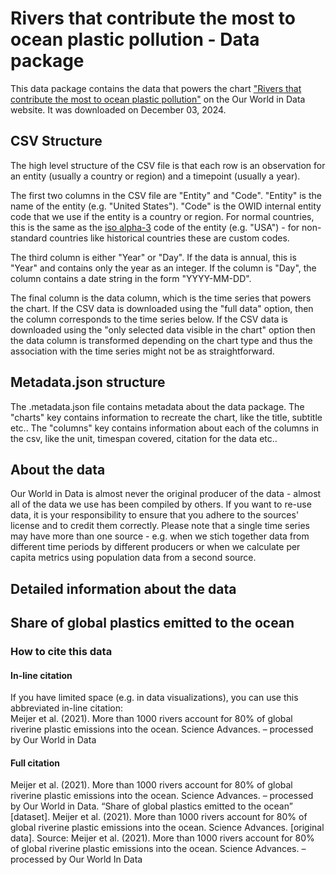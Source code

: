 # Rivers that contribute the most to ocean plastic pollution - Data package

This data package contains the data that powers the chart ["Rivers that contribute the most to ocean plastic pollution"](https://ourworldindata.org/grapher/plastics-top-rivers?v=1&csvType=full&useColumnShortNames=false) on the Our World in Data website. It was downloaded on December 03, 2024.

## CSV Structure

The high level structure of the CSV file is that each row is an observation for an entity (usually a country or region) and a timepoint (usually a year).

The first two columns in the CSV file are "Entity" and "Code". "Entity" is the name of the entity (e.g. "United States"). "Code" is the OWID internal entity code that we use if the entity is a country or region. For normal countries, this is the same as the [iso alpha-3](https://en.wikipedia.org/wiki/ISO_3166-1_alpha-3) code of the entity (e.g. "USA") - for non-standard countries like historical countries these are custom codes.

The third column is either "Year" or "Day". If the data is annual, this is "Year" and contains only the year as an integer. If the column is "Day", the column contains a date string in the form "YYYY-MM-DD".

The final column is the data column, which is the time series that powers the chart. If the CSV data is downloaded using the "full data" option, then the column corresponds to the time series below. If the CSV data is downloaded using the "only selected data visible in the chart" option then the data column is transformed depending on the chart type and thus the association with the time series might not be as straightforward.

## Metadata.json structure

The .metadata.json file contains metadata about the data package. The "charts" key contains information to recreate the chart, like the title, subtitle etc.. The "columns" key contains information about each of the columns in the csv, like the unit, timespan covered, citation for the data etc..

## About the data

Our World in Data is almost never the original producer of the data - almost all of the data we use has been compiled by others. If you want to re-use data, it is your responsibility to ensure that you adhere to the sources' license and to credit them correctly. Please note that a single time series may have more than one source - e.g. when we stich together data from different time periods by different producers or when we calculate per capita metrics using population data from a second source.

## Detailed information about the data


## Share of global plastics emitted to the ocean


### How to cite this data

#### In-line citation
If you have limited space (e.g. in data visualizations), you can use this abbreviated in-line citation:  
Meijer et al. (2021). More than 1000 rivers account for 80% of global riverine plastic emissions into the ocean. Science Advances. – processed by Our World in Data

#### Full citation
Meijer et al. (2021). More than 1000 rivers account for 80% of global riverine plastic emissions into the ocean. Science Advances. – processed by Our World in Data. “Share of global plastics emitted to the ocean” [dataset]. Meijer et al. (2021). More than 1000 rivers account for 80% of global riverine plastic emissions into the ocean. Science Advances. [original data].
Source: Meijer et al. (2021). More than 1000 rivers account for 80% of global riverine plastic emissions into the ocean. Science Advances. – processed by Our World In Data


    